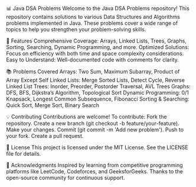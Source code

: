📊 Java DSA Problems
Welcome to the Java DSA Problems repository! This repository contains solutions to various Data Structures and Algorithms problems implemented in Java. 
These problems cover a wide range of topics to help you strengthen your problem-solving skills.

🚀 Features
Comprehensive Coverage: Arrays, Linked Lists, Trees, Graphs, Sorting, Searching, Dynamic Programming, and more.
Optimized Solutions: Focus on efficiency with both time and space complexity considerations.
Easy to Understand: Well-documented code with comments for clarity.

📚 Problems Covered
Arrays: Two Sum, Maximum Subarray, Product of Array Except Self
Linked Lists: Merge Sorted Lists, Detect Cycle, Reverse Linked List
Trees: Inorder, Preorder, Postorder Traversal, AVL Trees
Graphs: DFS, BFS, Dijkstra’s Algorithm, Topological Sort
Dynamic Programming: 0/1 Knapsack, Longest Common Subsequence, Fibonacci
Sorting & Searching: Quick Sort, Merge Sort, Binary Search

💡 Contributing
Contributions are welcome!
To contribute:
Fork the repository.
Create a new branch (git checkout -b feature/your-feature).
Make your changes.
Commit (git commit -m 'Add new problem').
Push to your fork.
Create a pull request.

📜 License
This project is licensed under the MIT License. See the LICENSE file for details.

🙌 Acknowledgments
Inspired by learning from competitive programming platforms like LeetCode, Codeforces, and GeeksforGeeks.
Thanks to the open-source community for continuous support.
